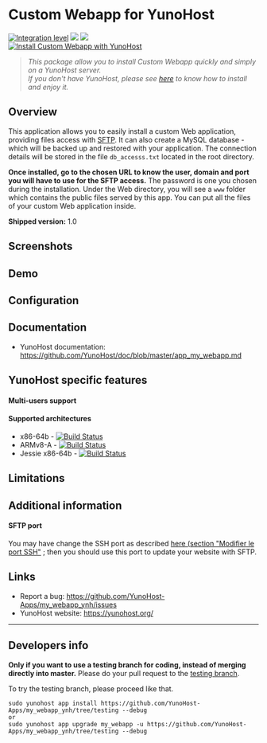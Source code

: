 # Custom Webapp for YunoHost

[![Integration level](https://dash.yunohost.org/integration/my_webapp.svg)](https://dash.yunohost.org/appci/app/my_webapp) ![](https://ci-apps.yunohost.org/ci/badges/my_webapp.status.svg) ![](https://ci-apps.yunohost.org/ci/badges/my_webapp.maintain.svg)  
[![Install Custom Webapp with YunoHost](https://install-app.yunohost.org/install-with-yunohost.png)](https://install-app.yunohost.org/?app=my_webapp)

> *This package allow you to install Custom Webapp quickly and simply on a YunoHost server.  
If you don't have YunoHost, please see [here](https://yunohost.org/#/install) to know how to install and enjoy it.*

## Overview

This application allows you to easily install a custom Web application,
providing files access with [SFTP](https://yunohost.org/#/filezilla). It can also create a MySQL database -
which will be backed up and restored with your application. The connection
details will be stored in the file `db_accesss.txt` located in the root
directory.

**Once installed, go to the chosen URL to know the user, domain and port 
you will have to use for the SFTP access.** The password is one you chosen
during the installation. Under the Web directory, you will see a `www` folder
which contains the public files served by this app. You can put all the files
of your custom Web application inside.

**Shipped version:** 1.0

## Screenshots

## Demo

## Configuration

## Documentation

 * YunoHost documentation: https://github.com/YunoHost/doc/blob/master/app_my_webapp.md

## YunoHost specific features

#### Multi-users support

#### Supported architectures

* x86-64b - [![Build Status](https://ci-apps.yunohost.org/ci/logs/my_webapp%20%28Apps%29.svg)](https://ci-apps.yunohost.org/ci/apps/my_webapp/)
* ARMv8-A - [![Build Status](https://ci-apps-arm.yunohost.org/ci/logs/my_webapp%20%28Apps%29.svg)](https://ci-apps-arm.yunohost.org/ci/apps/my_webapp/)
* Jessie x86-64b - [![Build Status](https://ci-stretch.nohost.me/ci/logs/my_webapp%20%28Apps%29.svg)](https://ci-stretch.nohost.me/ci/apps/my_webapp/)

## Limitations

## Additional information

#### SFTP port

You may have change the SSH port as described 
[here (section "Modifier le port SSH"](https://yunohost.org/#/security_fr) ; 
then you should use this port to update your website with SFTP.

## Links

 * Report a bug: https://github.com/YunoHost-Apps/my_webapp_ynh/issues
 * YunoHost website: https://yunohost.org/

---

Developers info
----------------

**Only if you want to use a testing branch for coding, instead of merging directly into master.**
Please do your pull request to the [testing branch](https://github.com/YunoHost-Apps/my_webapp_ynh/tree/testing).

To try the testing branch, please proceed like that.
```
sudo yunohost app install https://github.com/YunoHost-Apps/my_webapp_ynh/tree/testing --debug
or
sudo yunohost app upgrade my_webapp -u https://github.com/YunoHost-Apps/my_webapp_ynh/tree/testing --debug
```
